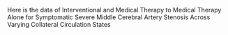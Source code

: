 Here is the data of  Interventional and Medical Therapy to Medical Therapy Alone for Symptomatic Severe Middle Cerebral Artery Stenosis Across Varying Collateral Circulation States
